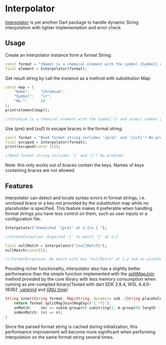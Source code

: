 # Interpolator

[Interpolator](https://pub.dev/packages/interpolator) is yet another Dart package to handle dynamic String interpolation with lighter implementation and error check.

## Usage

Create an interpolator instance form a format String:

```dart
const format = "{Name} is a chemical element with the symbol {Symbol} and atomic number {No.}.";
final element = Interpolator(format);
```

Get result string by call the instance as a method with substitution Map:

```dart
const map = {
    "Name":     "Chromium",
    "Symbol":   "Cr",
    "No.":      24
};
print(element(map));

//Chromium is a chemical element with the symbol Cr and atomic number 24.
```

Use {pre} and {suf} to escape braces in the format string:

```dart
const format = "Need format string includes '{pre}' and '{suf}'? No problem!";
final escaped = Interpolator(format);
print(escaped(const {}));

//Need format string includes '{' and '}'? No problem!
```

Note: this only works out of braces contain the keys. Names of keys containing braces are not allowed.

## Features 
Interpolator can detect and locate syntax errors in format strings, i.e. unclosed brace or a key not provided by the substitution map while no placeholder is specified. This feature makes it preferable when handling format strings you have less control on them, such as user inputs or a configuration file.

```dart
Interpolator("Unmatched '{pre}' at 2:2\n { ");

//FormatException: Expected '}' to match '{' at 2:2
```

```dart
final nullMatch = Interpolator("{nullMatch}");
nullMatch(const{});

///FormatException: No match with key "nullMatch" at 1:2 and no placeholder specified
```

Providing richer functionality, interpolator also has a slightly better performance than the simple function implemented with the [splitMapJoin](https://api.dart.dev/stable/2.8.4/dart-core/String/splitMapJoin.html) method provided by the core library with less memory consumption when running as  pre-compiled binary(Tested with dart SDK 2.8.4, WSL 4.4.0-18362 ,[valgrind](https://www.valgrind.org/) and [GNU time](https://www.gnu.org/software/time/)). 

```dart
String inter(String format, Map<String, dynamic> sub ,{String placeholder = ""}){
	return format.splitMapJoin(RegExp(r'{.*?}'),
    onMatch:    (m) => sub[m.group(0).substring(1, m.group(0).length - 1)].toString() ?? placeholder,
    onNonMatch: (n) => n);
}
```

Since the parsed format string is cached during initialization, this performance improvement will become more significant when performing interpolation on the same format string several times.